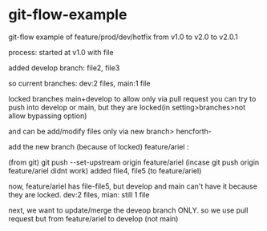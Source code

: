 # git-flow-example
git-flow example of feature/prod/dev/hotfix from v1.0 to v2.0 to v2.0.1

process:
started at v1.0 with file 

added develop branch:
file2, file3

so current branches: dev:2 files, main:1 file

locked branches main+develop to allow only via pull request
you can try to push into develop or main, but they are locked(in setting>branches>not allow bypassing option)

and can be add/modify files only via new branch> hencforth-

add the new branch (because of locked) feature/ariel :

(from git) git push --set-upstream origin feature/ariel (incase git push origin feature/ariel didnt work)
added file4, file5 (to feature/ariel)

now, feature/ariel has file-file5, but develop and main can't have it because they are locked.
dev:2 files, mian: still 1 file


next, we want to update/merge the deveop branch ONLY.
so we use pull request but from feature/ariel to develop (not main)
